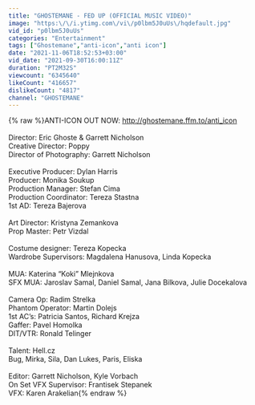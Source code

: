 ```yaml
---
title: "GHOSTEMANE - FED UP (OFFICIAL MUSIC VIDEO)"
image: "https:\/\/i.ytimg.com\/vi\/p0lbm5J0uUs\/hqdefault.jpg"
vid_id: "p0lbm5J0uUs"
categories: "Entertainment"
tags: ["Ghostemane","anti-icon","anti icon"]
date: "2021-11-06T18:52:53+03:00"
vid_date: "2021-09-30T16:00:11Z"
duration: "PT2M32S"
viewcount: "6345640"
likeCount: "416657"
dislikeCount: "4817"
channel: "GHOSTEMANE"
---
```

{% raw %}ANTI-ICON OUT NOW: <a rel="nofollow" target="blank" href="http://ghostemane.ffm.to/anti_icon">http://ghostemane.ffm.to/anti_icon</a><br /><br />Director: Eric Ghoste &amp; Garrett Nicholson<br />Creative Director: Poppy<br />Director of Photography: Garrett Nicholson<br /><br />Executive Producer: Dylan Harris<br />Producer: Monika Soukup<br />Production Manager: Stefan Cima<br />Production Coordinator: Tereza Stastna<br />1st AD: Tereza Bajerova<br /><br />Art Director: Kristyna Zemankova<br />Prop Master: Petr Vizdal<br /><br />Costume designer: Tereza Kopecka<br />Wardrobe Supervisors: Magdalena Hanusova, Linda Kopecka<br /><br />MUA: Katerina “Koki” Mlejnkova<br />SFX MUA: Jaroslav Samal, Daniel Samal, Jana Bilkova, Julie Docekalova<br /><br />Camera Op: Radim Strelka<br />Phantom Operator: Martin Dolejs<br />1st AC’s: Patricia Santos, Richard Krejza<br />Gaffer: Pavel Homolka<br />DIT/VTR: Ronald Telinger<br /><br />Talent: Hell.cz<br />Bug, Mirka, Sila, Dan Lukes, Paris, Eliska<br /><br />Editor: Garrett Nicholson, Kyle Vorbach<br />On Set VFX Supervisor: Frantisek Stepanek<br />VFX: Karen Arakelian{% endraw %}
